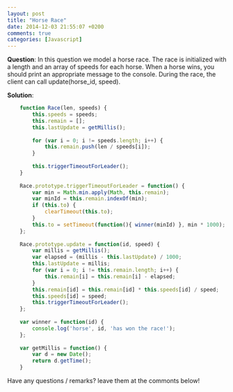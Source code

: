 ```yaml
---
layout: post
title: "Horse Race"
date: 2014-12-03 21:55:07 +0200
comments: true
categories: [Javascript]
---
```


**Question**: In this question we model a horse race. The race is initialized with a length and an array of speeds for each horse. When a horse wins, you should
print an appropriate message to the console. During the race, the client can call update(horse_id, speed).

**Solution**:

``` Javascript
    function Race(len, speeds) {
        this.speeds = speeds;
        this.remain = [];
        this.lastUpdate = getMillis();
    
        for (var i = 0; i != speeds.length; i++) {
            this.remain.push(len / speeds[i]);
        }
    
        this.triggerTimeoutForLeader();
    }
    
    Race.prototype.triggerTimeoutForLeader = function() {
        var min = Math.min.apply(Math, this.remain);
        var minId = this.remain.indexOf(min);
        if (this.to) {
            clearTimeout(this.to);
        }
        this.to = setTimeout(function(){ winner(minId) }, min * 1000);
    };
    
    Race.prototype.update = function(id, speed) {
        var millis = getMillis();
        var elapsed = (millis - this.lastUpdate) / 1000;
        this.lastUpdate = millis;
        for (var i = 0; i != this.remain.length; i++) {
            this.remain[i] = this.remain[i] - elapsed;
        }
        this.remain[id] = this.remain[id] * this.speeds[id] / speed;
        this.speeds[id] = speed;
        this.triggerTimeoutForLeader();
    };
    
    var winner = function(id) {
        console.log('horse', id, 'has won the race!');
    };
    
    var getMillis = function() {
        var d = new Date();
        return d.getTime();
    }
```
Have any questions / remarks? leave them at the commonts below!
